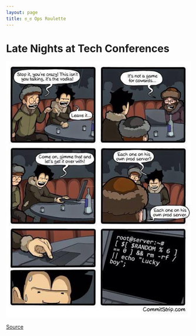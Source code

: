 ```yaml
---
layout: page
title: ಠ_ಠ Ops Roulette
---
```


# Late Nights at Tech Conferences

<img src="./opsroulette.png" alt="🔥" />

[Source](http://www.commitstrip.com/en/2014/05/16/russian-roulette/)